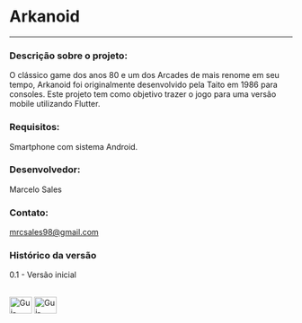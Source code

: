 # Arkanoid

<hr>

### Descrição sobre o projeto:
O clássico game dos anos 80 e um dos Arcades de mais renome em seu tempo, Arkanoid foi originalmente desenvolvido pela Taito em 1986 para consoles. Este projeto tem como objetivo trazer o jogo para uma versão mobile utilizando Flutter.

### Requisitos:
Smartphone com sistema Android.

### Desenvolvedor:
Marcelo Sales

### Contato:
mrcsales98@gmail.com

### Histórico da versão
0.1 - Versão inicial

<div style="display: inline_block"><br>
  <img align="center" alt="Gui-HTML" height="30" width="40" src="https://cdn.jsdelivr.net/gh/devicons/devicon/icons/dart/dart-original.svg">
  <img align="center" alt="Gui-HTML" height="30" width="40" src="https://cdn.jsdelivr.net/gh/devicons/devicon/icons/flutter/flutter-original.svg">
</div>
